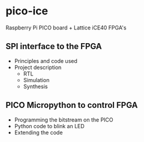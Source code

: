 # pico-ice
Raspberry Pi PICO board + Lattice iCE40 FPGA's

## SPI interface to the FPGA
- Principles and code used
- Project description
  - RTL
  - Simulation
  - Synthesis

## PICO Micropython to control FPGA
- Programming the bitstream on the PICO
- Python code to blink an LED
- Extending the code
